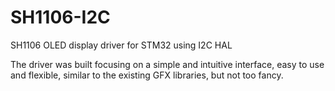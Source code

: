 # SH1106-I2C
SH1106 OLED display driver for STM32 using I2C HAL


The driver was built focusing on a  simple and intuitive interface, easy to use and flexible, similar to the existing GFX libraries, but not too fancy.